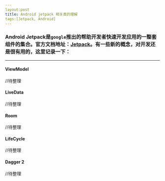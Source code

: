 ```yaml
---
layout:post
title: Android jetpack 相关类的理解
tags:[Jetpack, Android]
---
```




### Android Jetpack是`google`推出的帮助开发者快速开发应用的一整套组件的集合。官方文档地址：[Jetpack](https://developer.android.com/jetpack/arch/)。有一些新的概念，对开发还是很有用的，这里记录一下：
---------------------------------------

#### ViewModel
//待整理

#### LiveData
//待整理

#### Room
//待整理

#### LifeCycle
//待整理

#### Dagger 2
//待整理